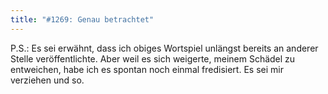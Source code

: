 ```yaml
---
title: "#1269: Genau betrachtet"
---
```


P.S.:
Es sei erwähnt, dass ich obiges Wortspiel unlängst bereits an anderer Stelle veröffentlichte. Aber weil es sich weigerte, meinem Schädel zu entweichen, habe ich es spontan noch einmal fredisiert. 
Es sei mir verziehen und so.
